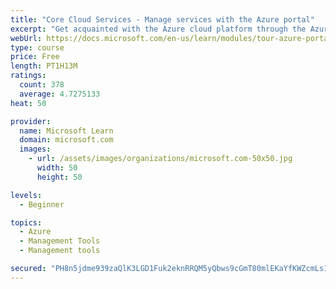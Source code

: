 ```yaml
---
title: "Core Cloud Services - Manage services with the Azure portal"
excerpt: "Get acquainted with the Azure cloud platform through the Azure portal, where you create and manage all of your Azure resources."
webUrl: https://docs.microsoft.com/en-us/learn/modules/tour-azure-portal/
type: course
price: Free
length: PT1H13M
ratings:
  count: 378
  average: 4.7275133
heat: 50

provider:
  name: Microsoft Learn
  domain: microsoft.com
  images:
    - url: /assets/images/organizations/microsoft.com-50x50.jpg
      width: 50
      height: 50

levels:
  - Beginner

topics:
  - Azure
  - Management Tools
  - Management tools

secured: "PH8n5jdme939zaQlK3LGD1Fuk2eknRRQM5yQbws9cGmT80mlEKaYfKWZcmLs1u3qCRfcvyAQRT6CuNQcqryKGXcF0qKBQKTlomIaApHK3x2rzjysI0vVm5lTOXUUaNjZBnGvyhheCmgIhNssFzy0sNaR05HiB5ajQEO86O6+iU141YO+VxbKQNbk/7OK2uMP2pWyC3llpTFD9vVGWYrX7ZSGxRccO3U3vbFSR9jKF8e3ql+uSWwaLjqIdvkPAYyuMNxFh8heuJ6Ki2cHq8sI27gkIYpjNixNn6dvrKSnL7DdbTOp6m6xn5NIVW3oXjpuLRFsQaL5Pp9y9QF+ycDTzP9Wiv5odhNmUEx/qqLi4b2+oDzTWEL9BRxraGXzMqj+hh20qrNwb0GfwosUQC/xskp59LfeNRknZ6RZDRAI1tA=;ASE3IzQwLPnYykG8CX+Z9g=="
---
```


